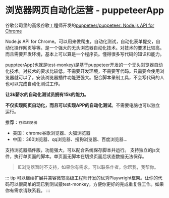 # 浏览器网页自动化运营 - puppeteerApp
谷歌公司里的高级谷歌工程师开发的[puppeteer/puppeteer: Node.js API for Chrome](https://github.com/puppeteer/puppeteer)

Node.js API for Chrome。可以用来做爬虫，自动化测试，自动化表单提交，自动化操作网页等等。是一个强大的无头浏览器自动化技术。对技术的要求比较高。而且需要开发环境，基本上可以算是一个程序员。懂得很多写代码的知识和能力。

puppteerApp(也就是test-monkey)是基于puppeteer开发的一个无头浏览器自动化技术。对技术的要求比较低。不需要开发环境，不需要写代码。只需要会使用浏览器就可以了。安装浏览器插件功能更强大。配合脚本录制工具，不会写代码的人也可以完成自动化测试工作。

**让3k薪水的自动化测试员拥有15k的能力。**

**不仅实现网页自动化，而且可以实现APP的自动化测试**。不需要电脑也可以独立运行。

推荐：`谷歌浏览器`
- 美国：chrome谷歌浏览器、火狐浏览器
- 中国：360浏览器、qq浏览器、搜狗浏览器、百度浏览器...

支持浏览器插件版，功能强大，可以配合系统保存脚本并运行。
支持独立的js文件，执行单页面的脚本。单页面无脚本在切换页面后状态数据无法保存。

> IE浏览器暂时不支持，如果你有需求。可以联系作者。你帮我，我帮你。


::: tip
可以继续扩展并兼容微软高级工程师开发的优秀Playwright框架。让你的代码可以很简单的现已到测试猿test-monkey。方便你更好的完成重复性工作。如果你有需求请联系我。
:::